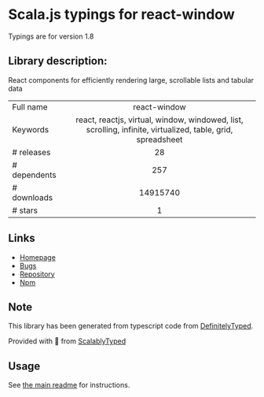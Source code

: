 
# Scala.js typings for react-window

Typings are for version 1.8

## Library description:
React components for efficiently rendering large, scrollable lists and tabular data

|                    |                 |
| ------------------ | :-------------: |
| Full name          | react-window |
| Keywords           | react, reactjs, virtual, window, windowed, list, scrolling, infinite, virtualized, table, grid, spreadsheet |
| # releases         | 28 |
| # dependents       | 257 |
| # downloads        | 14915740 |
| # stars            | 1 |

## Links
- [Homepage](http://react-window.now.sh/)
- [Bugs](https://github.com/bvaughn/react-window/issues)
- [Repository](https://github.com/bvaughn/react-window)
- [Npm](https://www.npmjs.com/package/react-window)
    


## Note
This library has been generated from typescript code from [DefinitelyTyped](https://definitelytyped.org).

Provided with :purple_heart: from [ScalablyTyped](https://github.com/oyvindberg/ScalablyTyped)

## Usage
See [the main readme](../../readme.md) for instructions.


